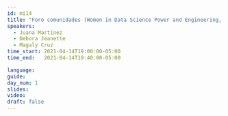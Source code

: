 ```yaml
---
id: mi14
title: "Foro comunidades (Women in Data Science Power and Engineering, WWCoCode, Las de Sistemas y TechQuiero)"
speakers:
  - Juana Martínez
  - Debora Jeanette
  - Magaly Cruz 
time_start: 2021-04-14T19:00:00-05:00
time_end:   2021-04-14T19:40:00-05:00

language: 
guide:
day_num: 1
slides: 
video: 
draft: false
---
```



